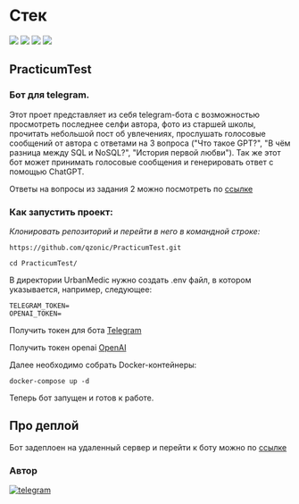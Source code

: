 # Стек
<img src="https://img.shields.io/badge/Python-4169E1?style=for-the-badge"/> <img src="https://img.shields.io/badge/Aiogram-008000?style=for-the-badge"/> <img src="https://img.shields.io/badge/OPENAI-green?style=for-the-badge"/>
<img src="https://img.shields.io/badge/FFMPEG-blue?style=for-the-badge"/>

## PracticumTest
### Бот для telegram.

Этот проет представляет из себя telegram-бота с возможностью просмотреть последнее селфи
автора, фото из старшей школы, прочитать небольшой пост об увлечениях,
прослушать голосовые сообщений от автора с ответами на 3 вопроса ("Что такое GPT?", "В чём разница между SQL и NoSQL?",
"История первой любви"). Так же этот бот может принимать голосовые сообщения и генерировать 
ответ с помощью ChatGPT.

Ответы на вопросы из задания 2 можно посмотреть по [ссылке](https://github.com/qzonic/PracticumTest/blob/master/Answers.md)

### Как запустить проект:

*Клонировать репозиторий и перейти в него в командной строке:*
```
https://github.com/qzonic/PracticumTest.git
```
```
cd PracticumTest/
```

В директории UrbanMedic нужно создать .env файл, в котором указывается, например, следующее:
```
TELEGRAM_TOKEN=
OPENAI_TOKEN=
```

Получить токен для бота [Telegram](https://t.me/BotFather)

Получить токен openai [OpenAI](https://platform.openai.com/account/api-keys)

Далее необходимо собрать Docker-контейнеры:
```
docker-compose up -d
```

Теперь бот запущен и готов к работе.


## Про деплой

Бот задеплоен на удаленный сервер и перейти к боту можно по [ссылке](https://t.me/practicum_for_me_bot)

### Автор
[![telegram](https://img.shields.io/badge/Telegram-Join-blue)](https://t.me/qzonic)
